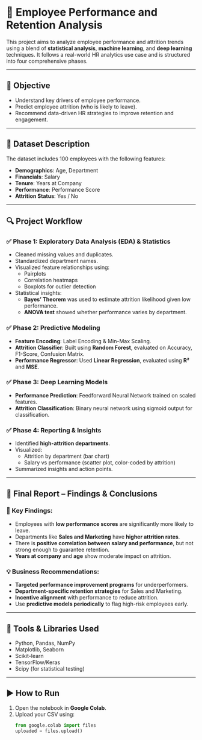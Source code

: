 # 🧠 Employee Performance and Retention Analysis

This project aims to analyze employee performance and attrition trends using a blend of **statistical analysis**, **machine learning**, and **deep learning** techniques. It follows a real-world HR analytics use case and is structured into four comprehensive phases.

---

## 📌 Objective

- Understand key drivers of employee performance.
- Predict employee attrition (who is likely to leave).
- Recommend data-driven HR strategies to improve retention and engagement.

---

## 📂 Dataset Description

The dataset includes 100 employees with the following features:
- **Demographics**: Age, Department
- **Financials**: Salary
- **Tenure**: Years at Company
- **Performance**: Performance Score
- **Attrition Status**: Yes / No

---

## 🔍 Project Workflow

### ✅ Phase 1: Exploratory Data Analysis (EDA) & Statistics
- Cleaned missing values and duplicates.
- Standardized department names.
- Visualized feature relationships using:
  - Pairplots
  - Correlation heatmaps
  - Boxplots for outlier detection
- Statistical insights:
  - **Bayes’ Theorem** was used to estimate attrition likelihood given low performance.
  - **ANOVA test** showed whether performance varies by department.

### ✅ Phase 2: Predictive Modeling
- **Feature Encoding**: Label Encoding & Min-Max Scaling.
- **Attrition Classifier**: Built using **Random Forest**, evaluated on Accuracy, F1-Score, Confusion Matrix.
- **Performance Regressor**: Used **Linear Regression**, evaluated using **R²** and **MSE**.

### ✅ Phase 3: Deep Learning Models
- **Performance Prediction**: Feedforward Neural Network trained on scaled features.
- **Attrition Classification**: Binary neural network using sigmoid output for classification.

### ✅ Phase 4: Reporting & Insights
- Identified **high-attrition departments**.
- Visualized:
  - Attrition by department (bar chart)
  - Salary vs performance (scatter plot, color-coded by attrition)
- Summarized insights and action points.

---

## 🧾 Final Report – Findings & Conclusions

### 📌 Key Findings:
- Employees with **low performance scores** are significantly more likely to leave.
- Departments like **Sales and Marketing** have **higher attrition rates**.
- There is **positive correlation between salary and performance**, but not strong enough to guarantee retention.
- **Years at company** and **age** show moderate impact on attrition.

### 💡 Business Recommendations:
- **Targeted performance improvement programs** for underperformers.
- **Department-specific retention strategies** for Sales and Marketing.
- **Incentive alignment** with performance to reduce attrition.
- Use **predictive models periodically** to flag high-risk employees early.

---

## 🧰 Tools & Libraries Used

- Python, Pandas, NumPy
- Matplotlib, Seaborn
- Scikit-learn
- TensorFlow/Keras
- Scipy (for statistical testing)

---

## ▶️ How to Run

1. Open the notebook in **Google Colab**.
2. Upload your CSV using:
   ```python
   from google.colab import files
   uploaded = files.upload()


